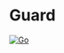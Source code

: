 # Guard

[![Go](https://github.com/MaximusWarden/Guard/actions/workflows/go.yml/badge.svg)](https://github.com/MaximusWarden/Guard/actions/workflows/go.yml)
